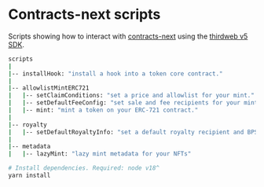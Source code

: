 # Contracts-next scripts

Scripts showing how to interact with [contracts-next](https://github.com/thirdweb-dev/contracts-next) using the [thirdweb v5 SDK](https://portal.thirdweb.com/typescript/v5).

```bash
scripts
|
|-- installHook: "install a hook into a token core contract."
|
|-- allowlistMintERC721
|   |-- setClaimConditions: "set a price and allowlist for your mint."
|   |-- setDefaultFeeConfig: "set sale and fee recipients for your mint."
|   |-- mint: "mint a token on your ERC-721 contract."
|
|-- royalty
|   |-- setDefaultRoyaltyInfo: "set a default royalty recipient and BPS for your NFTs."
|
|-- metadata
|   |-- lazyMint: "lazy mint metadata for your NFTs"
```

```bash
# Install dependencies. Required: node v18^
yarn install
```
